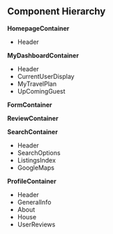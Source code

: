 ## Component Hierarchy

**HomepageContainer**
 - Header

**MyDashboardContainer**
 - Header
 - CurrentUserDisplay
 - MyTravelPlan
 - UpComingGuest

**FormContainer**

**ReviewContainer**

**SearchContainer**
 - Header
 - SearchOptions
 - ListingsIndex
 - GoogleMaps

**ProfileContainer**
 - Header
 - GeneralInfo
 - About
 - House
 - UserReviews
